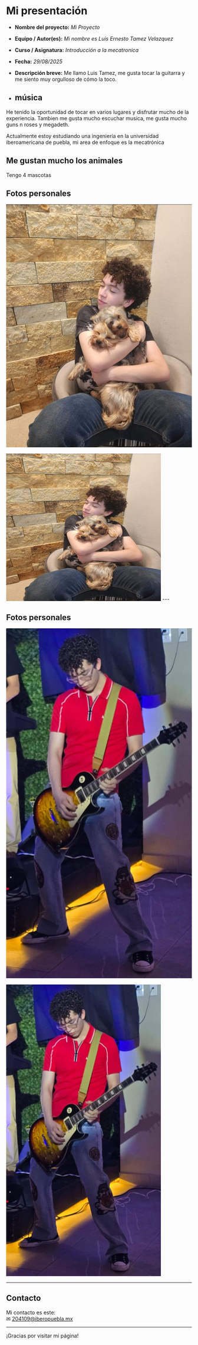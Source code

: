 # Mi presentación
- **Nombre del proyecto:** _Mi Proyecto_  
- **Equipo / Autor(es):** _Mi nombre es Luis Ernesto Tamez Velazquez_  
- **Curso / Asignatura:** _Introducción a la mecatronica_  
- **Fecha:** _29/08/2025_  
- **Descripción breve:** Me llamo Luis Tamez, me gusta tocar la guitarra y me siento muy orgulloso de cómo la toco.

- ## música
He tenido la oportunidad de tocar en varios lugares y disfrutar mucho de la experiencia.
Tambien me gusta mucho escuchar musica, me gusta mucho guns n roses y megadeth.

Actualmente estoy estudiando una ingeniería en la universidad iberoamericana de puebla, mi area de enfoque es la mecatrónica

## Me gustan mucho los animales

Tengo 4 mascotas

## Fotos personales

![Foto con mis perros](recursos/imgs/fotosw2.jpeg)

<img src="../recursos/imgs/fotosw2.jpeg" alt="Foto con mis perros" width="420" height="400">
---

## Fotos personales

![Foto mia](recursos/imgs/fotol2.jpeg)

<img src="../recursos/imgs/fotol2.jpeg" alt="Foto mia" width="420">

---

## Contacto

Mi contacto es este:  
✉ [204109@iberopuebla.mx](mailto:204109@iberopuebla.mx)

---

¡Gracias por visitar mi página!
